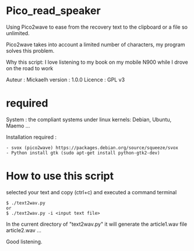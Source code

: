 Pico_read_speaker
=================

Using Pico2wave to ease from the recovery text to the clipboard or a file so unlimited.

Pico2wave takes into account a limited number of characters, my program solves this problem.

Why this script: I love listening to my book on my mobile N900 while I
    drove on the road to work


Auteur : Mickaelh
version : 1.0.0
Licence : GPL v3

required
========

System : the compliant systems under linux kernels: Debian, Ubuntu, Maemo ...

Installation required :

    - svox (pico2wave) https://packages.debian.org/source/squeeze/svox
    - Python install gtk (sudo apt-get install python-gtk2-dev)

How to use this script
======================

selected your text and copy (ctrl+c) and executed a command terminal

    $ ./text2wav.py
    or
    $ ./text2wav.py -i <input text file>

In the current directory of "text2wav.py" it will generate the article1.wav file article2.wav ...

Good listening.
